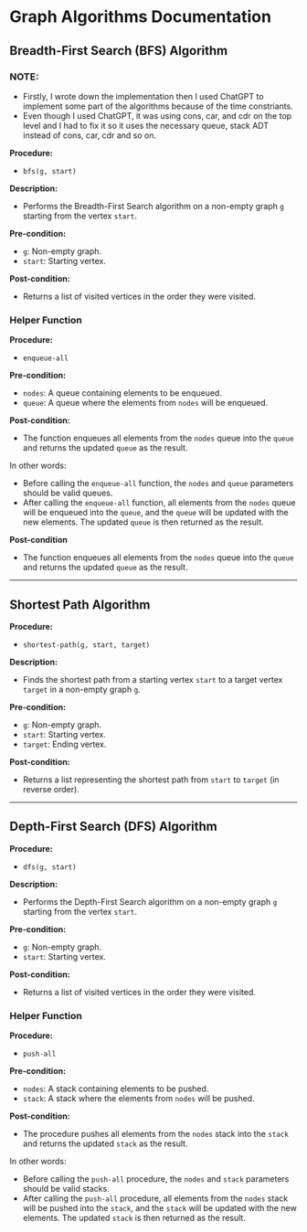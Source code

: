 # Graph Algorithms Documentation

## Breadth-First Search (BFS) Algorithm

### NOTE:

- Firstly, I wrote down the implementation then I used ChatGPT to implement some part of the algorithms because of the time constriants.
- Even though I used ChatGPT, it was using cons, car, and cdr on the top level and I had to fix it so it uses the necessary queue, stack ADT instead of cons, car, cdr and so on.

**Procedure:**

- `bfs(g, start)`

**Description:**

- Performs the Breadth-First Search algorithm on a non-empty graph `g` starting from the vertex `start`.

**Pre-condition:**

- `g`: Non-empty graph.
- `start`: Starting vertex.

**Post-condition:**

- Returns a list of visited vertices in the order they were visited.

### Helper Function

**Procedure:**

- `enqueue-all`

**Pre-condition:**

- `nodes`: A queue containing elements to be enqueued.
- `queue`: A queue where the elements from `nodes` will be enqueued.

**Post-condition:**

- The function enqueues all elements from the `nodes` queue into the `queue` and returns the updated `queue` as the result.

In other words:

- Before calling the `enqueue-all` function, the `nodes` and `queue` parameters should be valid queues.
- After calling the `enqueue-all` function, all elements from the `nodes` queue will be enqueued into the `queue`, and the `queue` will be updated with the new elements. The updated `queue` is then returned as the result.

**Post-condition**

- The function enqueues all elements from the `nodes` queue into the `queue` and returns the updated `queue` as the result.

---

## Shortest Path Algorithm

**Procedure:**

- `shortest-path(g, start, target)`

**Description:**

- Finds the shortest path from a starting vertex `start` to a target vertex `target` in a non-empty graph `g`.

**Pre-condition:**

- `g`: Non-empty graph.
- `start`: Starting vertex.
- `target`: Ending vertex.

**Post-condition:**

- Returns a list representing the shortest path from `start` to `target` (in reverse order).

---

## Depth-First Search (DFS) Algorithm

**Procedure:**

- `dfs(g, start)`

**Description:**

- Performs the Depth-First Search algorithm on a non-empty graph `g` starting from the vertex `start`.

**Pre-condition:**

- `g`: Non-empty graph.
- `start`: Starting vertex.

**Post-condition:**

- Returns a list of visited vertices in the order they were visited.

### Helper Function

**Procedure:**

- `push-all`

**Pre-condition:**

- `nodes`: A stack containing elements to be pushed.
- `stack`: A stack where the elements from `nodes` will be pushed.

**Post-condition:**

- The procedure pushes all elements from the `nodes` stack into the `stack` and returns the updated `stack` as the result.

In other words:

- Before calling the `push-all` procedure, the `nodes` and `stack` parameters should be valid stacks.
- After calling the `push-all` procedure, all elements from the `nodes` stack will be pushed into the `stack`, and the `stack` will be updated with the new elements. The updated `stack` is then returned as the result.
